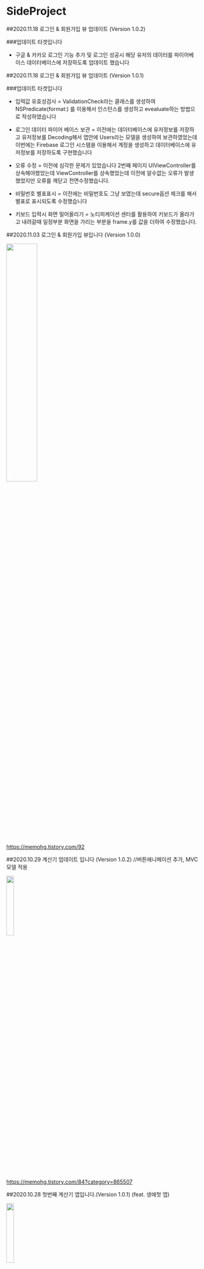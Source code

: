 # SideProject

##2020.11.18 로그인 & 회원가입 뷰 업데이트 (Version 1.0.2)

###업데이트 타겟입니다
 - 구글 & 카카오 로그인 기능 추가 및 로그인 성공시 해당 유저의 데이터를 파이어베이스 데이터베이스에 저장하도록 업데이트 했습니다

##2020.11.18 로그인 & 회원가입 뷰 업데이트 (Version 1.0.1)

###업데이트 타겟입니다
- 입력값 유효성검사
    = ValidationCheck라는 클래스를 생성하여 NSPredicate(format:) 를 이용해서 인스턴스를 생성하고 evealuate하는 방법으로 작성하였습니다
    
- 로그인 데이터 파이어 베이스 보관
    = 이전에는 데이터베이스에 유저정보를 저장하고 유저정보를 Decoding해서 앱안에 Users라는 모델을 생성하여 보관하였었는데 이번에는 Firebase 로그인 시스템을 이용해서 계정을 생성하고 데이터베이스에 유저정보를       저장하도록 구현했습니다
    
- 오류 수정
    = 이전에 심각한 문제가 있었습니다 2번째 페이지 UIViewController를 상속해야했었는데 ViewController를 상속했었는데 이전에 알수없는 오류가 발생했었지만 오류를 깨닫고 전면수정했습니다.
    
- 비밀번호 별표표시
    = 이전에는 비밀번호도 그냥 보였는데 secure옵션 체크를 해서 별표로 표시되도록 수정했습니다
    
- 키보드 입력시 화면 밀어올리기
    = 노티피케이션 센터를 활용하여 키보드가 올라가고 내려갈때 일정부분 화면을 가리는 부분을 frame.y를 값을 더하여 수정했습니다. 


##2020.11.03 로그인 & 회원가입 뷰입니다 (Version 1.0.0)

<img src="https://img1.daumcdn.net/thumb/R1280x0/?scode=mtistory2&fname=https%3A%2F%2Fblog.kakaocdn.net%2Fdn%2Fl3Kkp%2FbtqMve5qKTy%2FrsAgGPmYrEEbLThM6Fm4bK%2Fimg.gif" width="40%" height="40%">

https://memohg.tistory.com/92

##2020.10.29 계산기 업데이트 입니다 (Version 1.0.2) //버튼애니메이션 추가, MVC 모델 적용

<img src="https://img1.daumcdn.net/thumb/R1280x0/?scode=mtistory2&fname=https%3A%2F%2Fblog.kakaocdn.net%2Fdn%2FVC9hF%2FbtqL9tnR1af%2FUpwu0CCopmYwRzgtNVc6H1%2Fimg.gif" width="20%" height="20%">

https://memohg.tistory.com/84?category=865507

##2020.10.28 첫번째 계산기 앱입니다.(Version 1.0.1) (feat. 생에첫 앱)

<img src="https://img1.daumcdn.net/thumb/R1280x0/?scode=mtistory2&fname=https%3A%2F%2Fblog.kakaocdn.net%2Fdn%2FRSgb8%2FbtqLZKxzK0E%2FbHOTu0Dxpvl4T0Luvu2Zyk%2Fimg.png" width="20%" height="20%">

https://memohg.tistory.com/79

##2020.10.27 사이드 프로젝트 연습을 위해 개설되었습니다.
